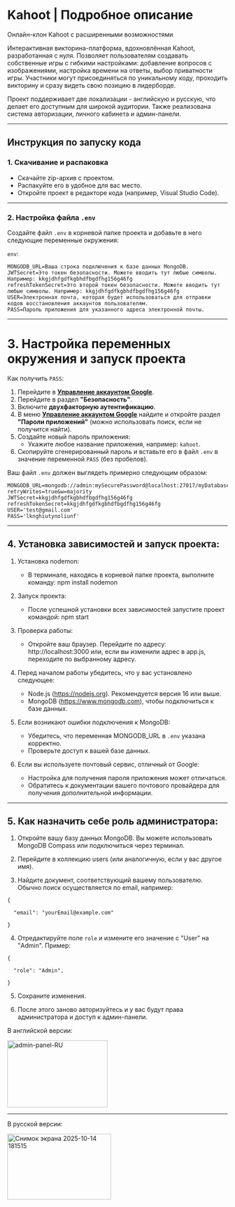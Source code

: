 # Kahoot | Подробное описание

Онлайн-клон Kahoot с расширенными возможностями

Интерактивная викторина-платформа, вдохновлённая Kahoot, разработанная с нуля. Позволяет пользователям создавать собственные игры с гибкими настройками: добавление вопросов с изображениями, настройка времени на ответы, выбор приватности игры. Участники могут присоединяться по уникальному коду, проходить викторину и сразу видеть свою позицию в лидерборде.

Проект поддерживает две локализации - английскую и русскую, что делает его доступным для широкой аудитории. Также реализована система авторизации, личного кабинета и админ-панели.

---

## Инструкция по запуску кода

### 1. Скачивание и распаковка
- Скачайте zip-архив с проектом.
- Распакуйте его в удобное для вас место.
- Откройте проект в редакторе кода (например, Visual Studio Code).

---

### 2. Настройка файла `.env`
Создайте файл `.env` в корневой папке проекта и добавьте в него следующие переменные окружения:

`env`:
```
MONGODB_URL=Ваша строка подключения к базе данных MongoDB.
JWTSecret=Это токен безопасности. Можете вводить тут любые символы. Например: kkgjdhfgdfkgbhdfbgdfhg156g46fg
refreshTokenSecret=Это второй токен безопасности. Можете вводить тут любые символы. Например: kkgjdhfgdfkgbhdfbgdfhg156g46fg
USER=Электронная почта, которая будет использоваться для отправки кодов восстановления аккаунтов пользователям.
PASS=Пароль приложения для указанного адреса электронной почты.
```
---

# 3. Настройка переменных окружения и запуск проекта

Как получить `PASS`:

1. Перейдите в **[Управление аккаунтом Google](https://myaccount.google.com/)**.
2. Перейдите в раздел **"Безопасность"**.
3. Включите **двухфакторную аутентификацию**.
4. В меню **[Управление аккаунтом Google](https://myaccount.google.com/)** найдите и откройте раздел **"Пароли приложений"** (можно использовать поиск, если не получится найти).
5. Создайте новый пароль приложения:
    - Укажите любое название приложения, например: `kahoot`.
6. Скопируйте сгенерированный пароль и вставьте его в файл `.env` в значение переменной `PASS` (без пробелов).

Ваш файл `.env` должен выглядеть примерно следующим образом:
```
MONGODB_URL=mongodb://admin:mySecurePassword@localhost:27017/myDatabase?retryWrites=true&w=majority
JWTSecret=kkgjdhfgdfkgbhdfbgdfhg156g46fg
refreshTokenSecret=kkgjdhfgdfkgbhdfbgdfhg156g46fg
USER='test@gmail.com'
PASS='lknghiutynoliunf'
```

---

## 4. Установка зависимостей и запуск проекта:

1. Установка nodemon:
     - В терминале, находясь в корневой папке проекта, выполните команду: npm install nodemon

2. Запуск проекта:
    - После успешной установки всех зависимостей запустите проект командой: npm start

3. Проверка работы:
     - Откройте ваш браузер. Перейдите по адресу: http://localhost:3000 или, если вы изменили адрес в app.js, переходите по выбранному адресу.

5. Перед началом работы убедитесь, что у вас установлено следующее:
    - Node.js (https://nodejs.org). Рекомендуется версия 16 или выше.
    - MongoDB (https://www.mongodb.com), чтобы подключиться к базе данных.

6. Если возникают ошибки подключения к MongoDB:
    - Убедитесь, что переменная MONGODB_URL в `.env` указана корректно.
    - Проверьте доступ к вашей базе данных.

7. Если вы используете почтовый сервис, отличный от Google:
    - Настройка для получения пароля приложения может отличаться.
    - Обратитесь к документации вашего почтового провайдера для получения дополнительной информации.

---

## 5. Как назначить себе роль администратора:

1. Откройте вашу базу данных MongoDB. Вы можете использовать MongoDB Compass или подключиться через терминал.

2. Перейдите в коллекцию users (или аналогичную, если у вас другое имя).

3. Найдите документ, соответствующий вашему пользователю. Обычно поиск осуществляется по email, например:
```
{

  "email": "yourEmail@example.com"

}
```

4. Отредактируйте поле `role` и измените его значение с "User" на "Admin". Пример:
```
{

  "role": "Admin",

}
```

5. Сохраните изменения.

6. После этого заново авторизуйтесь и у вас будут права администратора и доступ к админ-панели.

В английской версии:

<img width="229" height="153" alt="admin-panel-RU" src="https://github.com/user-attachments/assets/1428f3d5-edf8-4560-9f80-842285b38faf" />

___

В русской версии:

<img width="237" height="150" alt="Снимок экрана 2025-10-14 181515" src="https://github.com/user-attachments/assets/127a60b2-b3f5-4cae-80f7-1fc41344e811" />


